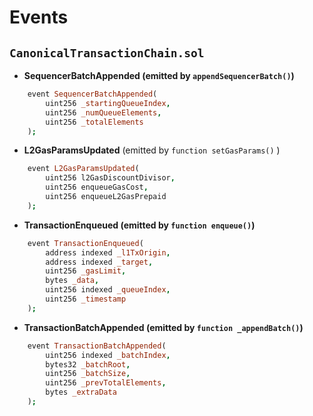 # Events

## `CanonicalTransactionChain.sol`

- <b>SequencerBatchAppended (emitted by `appendSequencerBatch()`)</b>

```prolog
    event SequencerBatchAppended(
        uint256 _startingQueueIndex,
        uint256 _numQueueElements,
        uint256 _totalElements
    );
```

- <b>L2GasParamsUpdated</b> (emitted by `function setGasParams()` )

```prolog
    event L2GasParamsUpdated(
        uint256 l2GasDiscountDivisor,
        uint256 enqueueGasCost,
        uint256 enqueueL2GasPrepaid
    );
```

- <b>TransactionEnqueued (emitted by `function enqueue()`)</b>

```prolog
    event TransactionEnqueued(
        address indexed _l1TxOrigin,
        address indexed _target,
        uint256 _gasLimit,
        bytes _data,
        uint256 indexed _queueIndex,
        uint256 _timestamp
    );
```

- <b>TransactionBatchAppended (emitted by `function _appendBatch()`)</b>

```prolog
    event TransactionBatchAppended(
        uint256 indexed _batchIndex,
        bytes32 _batchRoot,
        uint256 _batchSize,
        uint256 _prevTotalElements,
        bytes _extraData
    );
```
